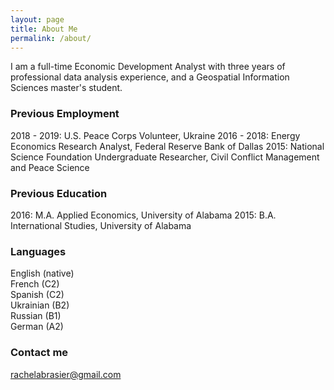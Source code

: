```yaml
---
layout: page
title: About Me
permalink: /about/
---
```


I am a full-time Economic Development Analyst with three years of professional data analysis experience, and a Geospatial Information Sciences master's student.

### Previous Employment

2018 - 2019: U.S. Peace Corps Volunteer, Ukraine 
2016 - 2018: Energy Economics Research Analyst, Federal Reserve Bank of Dallas 
2015: National Science Foundation Undergraduate Researcher, Civil Conflict Management and Peace Science 

### Previous Education

2016: M.A. Applied Economics, University of Alabama 
2015: B.A. International Studies, University of Alabama

### Languages

English (native)  
French (C2)  
Spanish (C2)  
Ukrainian (B2)  
Russian (B1)  
German (A2)

### Contact me

[rachelabrasier@gmail.com](mailto:rachelabrasier@gmail.com)
